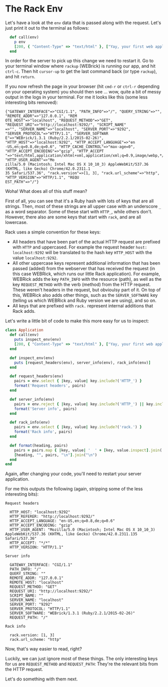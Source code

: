 # The Rack Env

Let's have a look at the `env` data that is passed along with the request.
Let's just print it out to the terminal as follows:

```ruby
  def call(env)
    p env
    [200, { "Content-Type" => "text/html" }, ["Yay, your first web application! <3"]]
  end
```

In order for the server to pick up this change we need to restart it. Go to
your terminal window where `rackup` (WEBrick) is running our app, and hit
`ctrl-c`.  Then hit `cursor-up` to get the last command back (or type
`rackup`), and hit `return`.

If you now refresh the page in your browser (hit `cmd-r` or `ctrl-r` depending
on your operating system) you should then see ... wow, quite a bit of messy
output in the logs in your terminal. For me it looks like this (some less
interesting bits removed):

```
{"GATEWAY_INTERFACE"=>"CGI/1.1", "PATH_INFO"=>"/", "QUERY_STRING"=>"", "REMOTE_ADDR"=>"127.0.0.1", "REM
OTE_HOST"=>"localhost", "REQUEST_METHOD"=>"GET", "REQUEST_URI"=>"http://localhost:9292/", "SCRIPT_NAME"
=>"", "SERVER_NAME"=>"localhost", "SERVER_PORT"=>"9292", "SERVER_PROTOCOL"=>"HTTP/1.1", "SERVER_SOFTWAR
E"=>"WEBrick/1.3.1 (Ruby/2.2.1/2015-02-26)", "HTTP_HOST"=>"localhost:9292", "HTTP_ACCEPT_LANGUAGE"=>"en
-US,en;q=0.8,de;q=0.6", "HTTP_CACHE_CONTROL"=>"max-age=0", "HTTP_ACCEPT_ENCODING"=>"gzip", "HTTP_ACCEPT
"=>"text/html,application/xhtml+xml,application/xml;q=0.9,image/webp,*/*;q=0.8", "HTTP_USER_AGENT"=>"Mo
zilla/5.0 (Macintosh; Intel Mac OS X 10_10_3) AppleWebKit/537.36 (KHTML, like Gecko) Chrome/42.0.2311.1
35 Safari/537.36", "rack.version"=>[1, 3], "rack.url_scheme"=>"http", "HTTP_VERSION"=>"HTTP/1.1", "REQU
EST_PATH"=>"/"}
```

Woha! What does all of this stuff mean?

First of all, you can see that it's a Ruby hash with lots of keys that are all
strings. Then, most of these strings are all upper case with an underscore `_`
as a word separator. Some of these start with `HTTP_`, while others don't.
However, there also are some keys that start with `rack`, and are all
lowercase.

Rack uses a simple convention for these keys:

* All headers that have been part of the actual HTTP request are prefixed with
  `HTTP` and uppercased. For example the request header `host: localhost:9292`
  will be translated to the hash key `HTTP_HOST` with the value `localhost:9292`.
* All other uppercase keys represent additional information that has been
  passed (added) from the webserver that has received the request (in this case
  WEBRick, which runs our little Rack application). For example, WEBRick adds
  the key `PATH_INFO` with the resource (path), as well as the key
  `REQUEST_METHOD` with the verb (method) from the HTTP request. These weren't
  headers in the request, but obvioulsy part of it. On top of this, WEBRick
  also adds other things, such as the `SERVER_SOFTWARE` key (telling us which
  WEBRick and Ruby version we are using), and so on.
* All keys that are prefixed with `rack.` represent internal additions that
  Rack adds.

Let's write a little bit of code to make this more easy for us to inspect:

```ruby
class Application
  def call(env)
    puts inspect_env(env)
    [200, { "Content-Type" => "text/html" }, ["Yay, your first web application! <3"]]
  end

  def inspect_env(env)
    puts [request_headers(env), server_info(env), rack_info(env)]
  end

  def request_headers(env)
    pairs = env.select { |key, value| key.include?('HTTP_') }
    format('Request headers', pairs)
  end

  def server_info(env)
    pairs = env.reject { |key, value| key.include?('HTTP_') || key.include?('rack.') }
    format('Server info', pairs)
  end

  def rack_info(env)
    pairs = env.select { |key, value| key.include?('rack.') }
    format('Rack info', pairs)
  end

  def format(heading, pairs)
    pairs = pairs.map { |key, value| '  ' + [key, value.inspect].join(': ') }
    [heading, "", pairs, "\n"].join("\n")
  end
end
```

Again, after changing your code, you'll need to restart your server application.

For me this outputs the following (again, stripping some of the less interesting bits):

```
Request headers

  HTTP_HOST: "localhost:9292"
  HTTP_REFERER: "http://localhost:9292/"
  HTTP_ACCEPT_LANGUAGE: "en-US,en;q=0.8,de;q=0.6"
  HTTP_ACCEPT_ENCODING: "gzip"
  HTTP_USER_AGENT: "Mozilla/5.0 (Macintosh; Intel Mac OS X 10_10_3) AppleWebKit/537.36 (KHTML, like Gecko) Chrome/42.0.2311.135 Safari/537.36"
  HTTP_ACCEPT: "*/*"
  HTTP_VERSION: "HTTP/1.1"

Server info

  GATEWAY_INTERFACE: "CGI/1.1"
  PATH_INFO: "/"
  QUERY_STRING: ""
  REMOTE_ADDR: "127.0.0.1"
  REMOTE_HOST: "localhost"
  REQUEST_METHOD: "GET"
  REQUEST_URI: "http://localhost:9292/"
  SCRIPT_NAME: ""
  SERVER_NAME: "localhost"
  SERVER_PORT: "9292"
  SERVER_PROTOCOL: "HTTP/1.1"
  SERVER_SOFTWARE: "WEBrick/1.3.1 (Ruby/2.2.1/2015-02-26)"
  REQUEST_PATH: "/"

Rack info

  rack.version: [1, 3]
  rack.url_scheme: "http"
```

Now, that's way easier to read, right?

Luckily, we can just ignore most of these things. The only interesting keys for
us are `REQUEST_METHOD` and `REQUEST_PATH`: They're the relevant bits from the
HTTP request.

Let's do something with them next.
